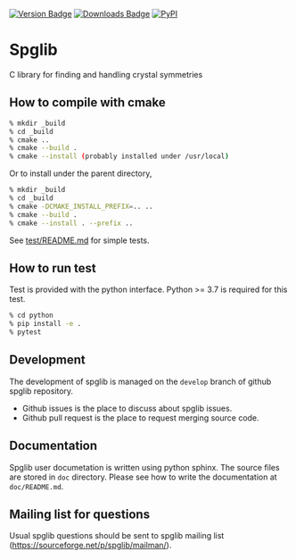 [![Version Badge](https://anaconda.org/conda-forge/spglib/badges/version.svg)](https://anaconda.org/conda-forge/spglib)
[![Downloads Badge](https://anaconda.org/conda-forge/spglib/badges/downloads.svg)](https://anaconda.org/conda-forge/spglib)
[![PyPI](https://img.shields.io/pypi/dm/spglib.svg?maxAge=2592000)](https://pypi.python.org/pypi/spglib)

# Spglib

C library for finding and handling crystal symmetries

## How to compile with cmake

```bash
% mkdir _build
% cd _build
% cmake ..
% cmake --build .
% cmake --install (probably installed under /usr/local)
```

Or to install under the parent directory,

```bash
% mkdir _build
% cd _build
% cmake -DCMAKE_INSTALL_PREFIX=.. ..
% cmake --build .
% cmake --install . --prefix ..
```

See [test/README.md](test/README.md) for simple tests.

## How to run test

Test is provided with the python interface. Python >= 3.7 is required for this
test.

```bash
% cd python
% pip install -e .
% pytest
```

## Development

The development of spglib is managed on the `develop` branch of github spglib
repository.

- Github issues is the place to discuss about spglib issues.
- Github pull request is the place to request merging source code.

## Documentation

Spglib user documetation is written using python sphinx. The source files are
stored in `doc` directory. Please see how to write the documentation at
`doc/README.md`.

## Mailing list for questions

Usual spglib questions should be sent to spglib mailing list
(https://sourceforge.net/p/spglib/mailman/).
